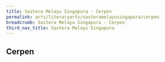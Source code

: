 ```yaml
---
title: Sastera Melayu Singapura - Cerpen
permalink: arts/literaryarts/sasteramelayusingapura/cerpen
breadcrumb: Sastera Melayu Singapura - Cerpen
third_nav_title: Sastera Melayu Singapura
---
```


## **Cerpen**